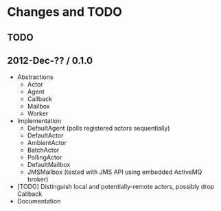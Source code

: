 # Changes and TODO

## TODO

## 2012-Dec-?? / 0.1.0

* Abstractions
  * Actor
  * Agent
  * Callback
  * Mailbox
  * Worker
* Implementation
  * DefaultAgent (polls registered actors sequentially)
  * DefaultActor
  * AmbientActor
  * BatchActor
  * PollingActor
  * DefaultMailbox
  * JMSMailbox (tested with JMS API using embedded ActiveMQ broker)
* [TODO] Distinguish local and potentially-remote actors, possibly drop Callback
* Documentation
